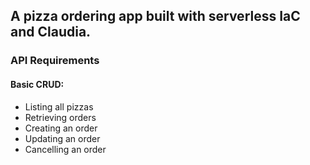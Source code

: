 ## A pizza ordering app built with serverless IaC and Claudia.

### API Requirements

#### Basic CRUD:
- Listing all pizzas
- Retrieving orders
- Creating an order
- Updating an order
- Cancelling an order